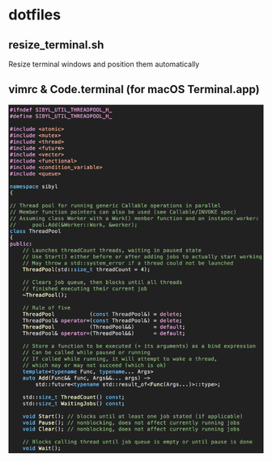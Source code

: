 # dotfiles

## resize_terminal.sh
Resize terminal windows and position them automatically

## vimrc & Code.terminal (for macOS Terminal.app)
<img src="vim.png" width="559"/>
